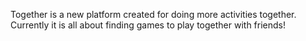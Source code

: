 Together is a new platform created for doing more activities together. Currently it is all about finding games to play together with friends!

